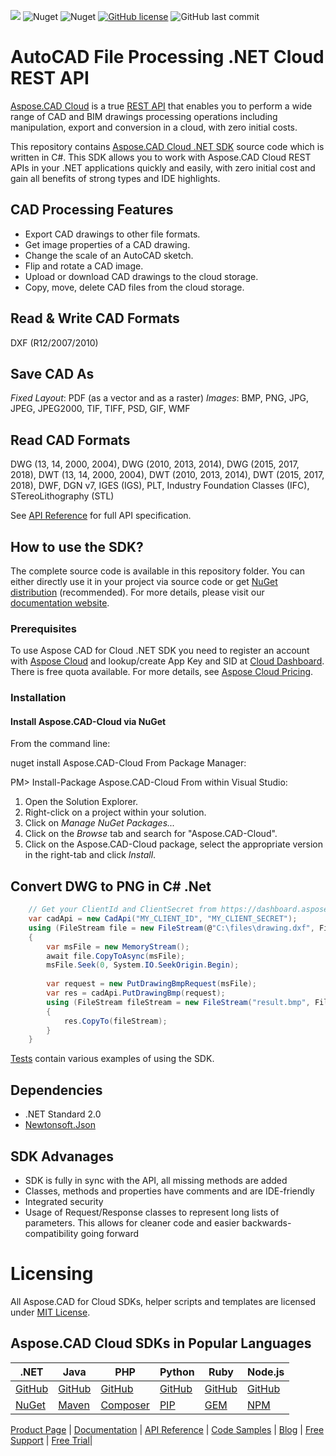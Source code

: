 ![](https://img.shields.io/badge/api-v3.0-lightgrey) ![Nuget](https://img.shields.io/nuget/v/Aspose.cad-Cloud) ![Nuget](https://img.shields.io/nuget/dt/Aspose.cad-Cloud) [![GitHub license](https://img.shields.io/github/license/aspose-cad-cloud/aspose-cad-cloud-dotnet)](https://github.com/aspose-cad-cloud/aspose-cad-cloud-dotnet/blob/master/LICENSE) ![GitHub last commit](https://img.shields.io/github/last-commit/Aspose-cad-Cloud/aspose-cad-cloud-dotnet)
# AutoCAD File Processing .NET Cloud REST API
[Aspose.CAD Cloud](https://products.aspose.cloud/cad) is a true [REST API](https://apireference.aspose.cloud/cad/) that enables you to perform a wide range of CAD and BIM drawings processing operations including manipulation, export and conversion in a cloud, with zero initial costs.

This repository contains [Aspose.CAD Cloud .NET SDK](https://products.aspose.cloud/cad/net) source code which is written in C#. This SDK allows you to work with Aspose.CAD Cloud REST APIs in your .NET applications quickly and easily, with zero initial cost and gain all benefits of strong types and IDE highlights.

## CAD Processing Features
- Export CAD drawings to other file formats.
- Get image properties of a CAD drawing.
- Change the scale of an AutoCAD sketch.
- Flip and rotate a CAD image.
- Upload or download CAD drawings to the cloud storage.
- Copy, move, delete CAD files from the cloud storage.

## Read & Write CAD Formats
DXF (R12/2007/2010)

## Save CAD As
*Fixed Layout*: PDF (as a vector and as a raster)
*Images*: BMP, PNG, JPG, JPEG, JPEG2000, TIF, TIFF, PSD, GIF, WMF

## Read CAD Formats
DWG (13, 14, 2000, 2004), DWG (2010, 2013, 2014), DWG (2015, 2017, 2018), DWT (13, 14, 2000, 2004), DWT (2010, 2013, 2014), DWT (2015, 2017, 2018), DWF, DGN v7, IGES (IGS), PLT, Industry Foundation Classes (IFC), STereoLithography (STL)

See [API Reference](https://apireference.aspose.cloud/cad/) for full API specification.

## How to use the SDK?

The complete source code is available in this repository folder. You can either directly use it in your project via source code or get [NuGet distribution](https://www.nuget.org/packages/Aspose.CAD-Cloud/) (recommended). For more details, please visit our [documentation website](https://docs.aspose.cloud/cad/available-sdks/).

### Prerequisites

To use Aspose CAD for Cloud .NET SDK you need to register an account with [Aspose Cloud](https://www.aspose.cloud/) and lookup/create App Key and SID at [Cloud Dashboard](https://dashboard.aspose.cloud/#/apps). There is free quota available. For more details, see [Aspose Cloud Pricing](https://purchase.aspose.cloud/pricing).

### Installation

#### Install Aspose.CAD-Cloud via NuGet

From the command line:

nuget install Aspose.CAD-Cloud
From Package Manager:

PM> Install-Package Aspose.CAD-Cloud
From within Visual Studio:

1. Open the Solution Explorer.
2. Right-click on a project within your solution.
3. Click on *Manage NuGet Packages...*
4. Click on the *Browse* tab and search for "Aspose.CAD-Cloud".
5. Click on the Aspose.CAD-Cloud package, select the appropriate version in the right-tab and click *Install*.

## Convert DWG to PNG in C# .Net

```csharp
	// Get your ClientId and ClientSecret from https://dashboard.aspose.cloud (free registration required).
	var cadApi = new CadApi("MY_CLIENT_ID", "MY_CLIENT_SECRET");
	using (FileStream file = new FileStream(@"C:\files\drawing.dxf", FileMode.Open, System.IO.FileAccess.Read))
	{
	    var msFile = new MemoryStream();
	    await file.CopyToAsync(msFile);
	    msFile.Seek(0, System.IO.SeekOrigin.Begin);
	
	    var request = new PutDrawingBmpRequest(msFile);
	    var res = cadApi.PutDrawingBmp(request);
	    using (FileStream fileStream = new FileStream("result.bmp", FileMode.Create, FileAccess.Write))
	    {
	        res.CopyTo(fileStream);
	    }
	}
```
[Tests](https://github.com/aspose-cad-cloud/aspose-cad-cloud-dotnet/tree/master/src/Aspose.CAD.Cloud.Sdk.Test) contain various examples of using the SDK.

## Dependencies

- .NET Standard 2.0
- [Newtonsoft.Json](https://www.nuget.org/packages/Newtonsoft.Json/)

## SDK Advanages

+ SDK is fully in sync with the API, all missing methods are added
+ Classes, methods and properties have comments and are IDE-friendly
+ Integrated security
+ Usage of Request/Response classes to represent long lists of parameters. This allows for cleaner code and easier backwards-compatibility going forward

# Licensing

All Aspose.CAD for Cloud SDKs, helper scripts and templates are licensed under [MIT License](https://github.com/aspose-cad-cloud/aspose-cad-cloud-dotnet/blob/master/LICENSE.txt).

## Aspose.CAD Cloud SDKs in Popular Languages

| .NET | Java | PHP | Python | Ruby | Node.js |
|---|---|---|---|---|---|
| [GitHub](https://github.com/aspose-cad-cloud/aspose-cad-cloud-dotnet) | [GitHub](https://github.com/aspose-cad-cloud/aspose-cad-cloud-java) | [GitHub](https://github.com/aspose-cad-cloud/aspose-cad-cloud-php) | [GitHub](https://github.com/aspose-cad-cloud/aspose-cad-cloud-python) | [GitHub](https://github.com/aspose-cad-cloud/aspose-cad-cloud-ruby)  | [GitHub](https://github.com/aspose-cad-cloud/aspose-cad-cloud-nodejs) |
| [NuGet](https://www.nuget.org/packages/Aspose.cad-Cloud/) | [Maven](https://repository.aspose.cloud/webapp/#/artifacts/browse/tree/General/repo/com/aspose/aspose-cad-cloud) | [Composer](https://packagist.org/packages/aspose/aspose-cad-cloud) | [PIP](https://pypi.org/project/aspose.cad-cloud/) | [GEM](https://rubygems.org/gems/aspose_cad_cloud)  | [NPM](https://www.npmjs.com/package/@asposecloud/aspose-cad-cloud) |

[Product Page](https://products.aspose.cloud/cad/net) | [Documentation](https://docs.aspose.cloud/display/cadcloud/Home) | [API Reference](https://apireference.aspose.cloud/cad/) | [Code Samples](https://github.com/aspose-cad-cloud/aspose-cad-cloud-dotnet) | [Blog](https://blog.aspose.cloud/category/cad/) | [Free Support](https://forum.aspose.cloud/c/cad) | [Free Trial](https://dashboard.aspose.cloud/#/apps)|
